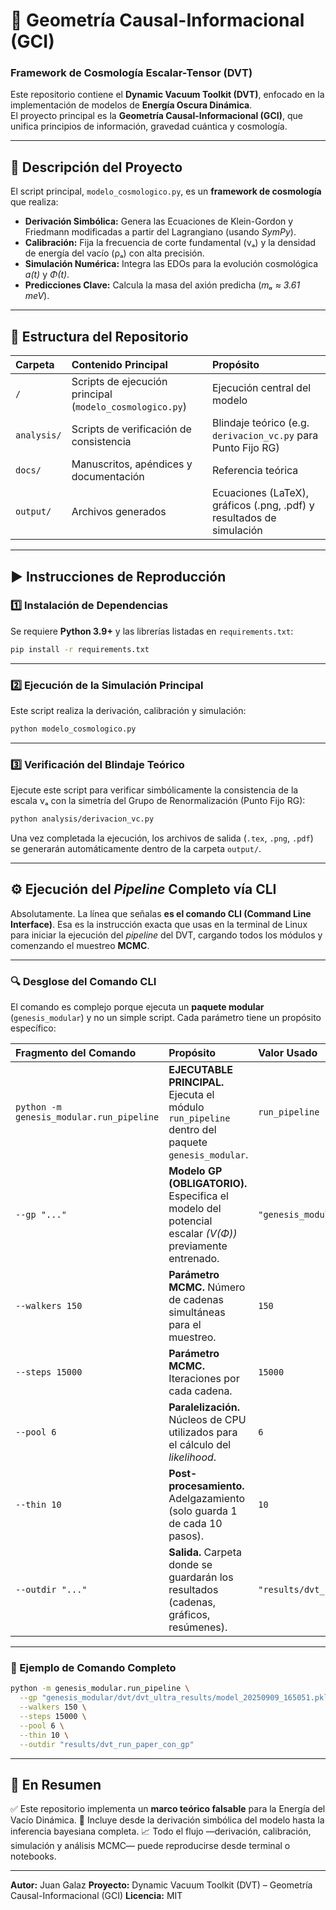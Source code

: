 # 🌌 Geometría Causal-Informacional (GCI)  
### Framework de Cosmología Escalar-Tensor (DVT)

Este repositorio contiene el **Dynamic Vacuum Toolkit (DVT)**, enfocado en la implementación de modelos de **Energía Oscura Dinámica**.  
El proyecto principal es la **Geometría Causal-Informacional (GCI)**, que unifica principios de información, gravedad cuántica y cosmología.

---

## 🔎 Descripción del Proyecto

El script principal, `modelo_cosmologico.py`, es un **framework de cosmología** que realiza:

- **Derivación Simbólica:** Genera las Ecuaciones de Klein-Gordon y Friedmann modificadas a partir del Lagrangiano (usando *SymPy*).  
- **Calibración:** Fija la frecuencia de corte fundamental (νₐ) y la densidad de energía del vacío (ρₐ) con alta precisión.  
- **Simulación Numérica:** Integra las EDOs para la evolución cosmológica *a(t)* y *Φ(t)*.  
- **Predicciones Clave:** Calcula la masa del axión predicha (*mₐ ≈ 3.61 meV*).

---

## 📂 Estructura del Repositorio

| Carpeta | Contenido Principal | Propósito |
| :--- | :--- | :--- |
| `/` | Scripts de ejecución principal (`modelo_cosmologico.py`) | Ejecución central del modelo |
| `analysis/` | Scripts de verificación de consistencia | Blindaje teórico (e.g. `derivacion_vc.py` para Punto Fijo RG) |
| `docs/` | Manuscritos, apéndices y documentación | Referencia teórica |
| `output/` | Archivos generados | Ecuaciones (LaTeX), gráficos (.png, .pdf) y resultados de simulación |

---

## ▶️ Instrucciones de Reproducción

### 1️⃣ Instalación de Dependencias

Se requiere **Python 3.9+** y las librerías listadas en `requirements.txt`:

```bash
pip install -r requirements.txt
````

---

### 2️⃣ Ejecución de la Simulación Principal

Este script realiza la derivación, calibración y simulación:

```bash
python modelo_cosmologico.py
```

---

### 3️⃣ Verificación del Blindaje Teórico

Ejecute este script para verificar simbólicamente la consistencia de la escala νₐ con la simetría del Grupo de Renormalización (Punto Fijo RG):

```bash
python analysis/derivacion_vc.py
```

Una vez completada la ejecución, los archivos de salida (`.tex`, `.png`, `.pdf`) se generarán automáticamente dentro de la carpeta `output/`.

---

## ⚙️ Ejecución del *Pipeline* Completo vía CLI

Absolutamente. La línea que señalas **es el comando CLI (Command Line Interface)**.
Esa es la instrucción exacta que usas en la terminal de Linux para iniciar la ejecución del *pipeline* del DVT, cargando todos los módulos y comenzando el muestreo **MCMC**.

---

### 🔍 Desglose del Comando CLI

El comando es complejo porque ejecuta un **paquete modular** (`genesis_modular`) y no un simple script.
Cada parámetro tiene un propósito específico:

| Fragmento del Comando                    | Propósito                                                                                               | Valor Usado                                                         |
| :--------------------------------------- | :------------------------------------------------------------------------------------------------------ | :------------------------------------------------------------------ |
| `python -m genesis_modular.run_pipeline` | **EJECUTABLE PRINCIPAL.** Ejecuta el módulo `run_pipeline` dentro del paquete `genesis_modular`.        | `run_pipeline`                                                      |
| `--gp "..."`                             | **Modelo GP (OBLIGATORIO).** Especifica el modelo del potencial escalar *(V(Φ))* previamente entrenado. | `"genesis_modular/dvt/dvt_ultra_results/model_20250909_165051.pkl"` |
| `--walkers 150`                          | **Parámetro MCMC.** Número de cadenas simultáneas para el muestreo.                                     | `150`                                                               |
| `--steps 15000`                          | **Parámetro MCMC.** Iteraciones por cada cadena.                                                        | `15000`                                                             |
| `--pool 6`                               | **Paralelización.** Núcleos de CPU utilizados para el cálculo del *likelihood*.                         | `6`                                                                 |
| `--thin 10`                              | **Post-procesamiento.** Adelgazamiento (solo guarda 1 de cada 10 pasos).                                | `10`                                                                |
| `--outdir "..."`                         | **Salida.** Carpeta donde se guardarán los resultados (cadenas, gráficos, resúmenes).                   | `"results/dvt_run_paper_con_gp"`                                    |

---

### 🚀 Ejemplo de Comando Completo

```bash
python -m genesis_modular.run_pipeline \
  --gp "genesis_modular/dvt/dvt_ultra_results/model_20250909_165051.pkl" \
  --walkers 150 \
  --steps 15000 \
  --pool 6 \
  --thin 10 \
  --outdir "results/dvt_run_paper_con_gp"
```

---

## 🧩 En Resumen

✅ Este repositorio implementa un **marco teórico falsable** para la Energía del Vacío Dinámica.
🔬 Incluye desde la derivación simbólica del modelo hasta la inferencia bayesiana completa.
📈 Todo el flujo —derivación, calibración, simulación y análisis MCMC— puede reproducirse desde terminal o notebooks.

---

**Autor:** Juan Galaz
**Proyecto:** Dynamic Vacuum Toolkit (DVT) – Geometría Causal-Informacional (GCI)
**Licencia:** MIT
